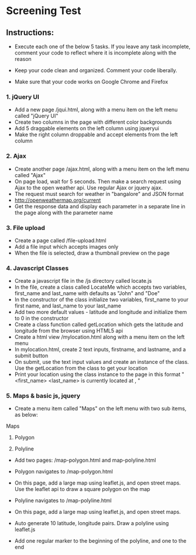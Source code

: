 Screening Test
====

## Instructions:

* Execute each one of the below 5 tasks. If you leave any task incomplete, comment your code to reflect where it is incomplete along with the reason

* Keep your code clean and organized. Comment your code liberally. 
* Make sure that your code works on Google Chrome and Firefox


### 1. jQuery UI

* Add a new page /jqui.html, along with a menu item on the left menu called "jQuery UI"  
* Create two columns in the page with different color backgrounds
* Add 5 draggable elements on the left column using jqueryui
* Make the right column droppable and accept elements from the left column



### 2. Ajax

* Create another page /ajax.html, along with a menu item on the left menu called "Ajax"
* On page load, wait for 5 seconds. Then make a search request using Ajax to the open weather api. Use regular Ajax or jquery ajax. 
* The request must search for weather in "bangalore" and JSON format
* http://openweathermap.org/current
* Get the response data and display each parameter in a separate line in the page along with the parameter name


### 3. File upload

* Create a page called /file-upload.html
* Add a file input which accepts images only
* When the file is selected, draw a thumbnail preview on the page

### 4. Javascript Classes

* Create a javascript file in the /js directory called locate.js
* In the file, create a class called LocateMe which accepts two variables, first_name and last_name with defaults as "John" and "Doe"
* In the constructor of the class initialize two variables, first_name to your first name, and last_name to your last_name
* Add two more default values - latitude and longitude and initialize them to 0 in the constructor 
* Create a class function called getLocation which gets the latitude and longitude from the browser using HTML5 api
* Create a html view /mylocation.html along with a menu item on the left menu 
* In mylocation.html, create 2 text inputs, firstname, and lastname, and a submit button
* On submit, use the text input values and create an instance of the class. Use the getLocation from the class to get your location
* Print your location using the class instance to the page in this format "<first_name> <last_name> is currently located at <latitude>, <longitude>"



### 5. Maps & basic js, jquery

* Create a menu item called "Maps" on the left menu with two sub items, as below:

Maps 

1. Polygon

2. Polyline


* Add two pages: /map-polygon.html and map-polyline.html
* Polygon navigates to /map-polygon.html
* On this page, add a large map using leaflet.js, and open street maps. Use the leaflet api to draw a square polygon on the map


* Polyline navigates to /map-polyline.html
* On this page, add a large map using leaflet.js, and open street maps. 
* Auto generate 10 latitude, longitude pairs. Draw a polyline using leaflet.js
* Add one regular marker to the beginning of the polyline, and one to the end
